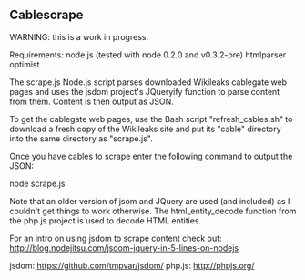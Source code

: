 Cablescrape
-----------

WARNING: this is a work in progress.

Requirements:
  node.js (tested with node 0.2.0 and v0.3.2-pre)
  htmlparser
  optimist

The scrape.js Node.js script parses downloaded Wikileaks cablegate web pages and
uses the jsdom project's JQueryify function to parse content from them. Content
is then output as JSON.

To get the cablegate web pages, use the Bash script "refresh_cables.sh" to
download a fresh copy of the Wikileaks site and put its "cable" directory into
the same directory as "scrape.js".

Once you have cables to scrape enter the following command to output the JSON:

  node scrape.js

Note that an older version of jsom and JQuery are used (and included) as I
couldn't get things to work otherwise. The html_entity_decode function from the
php.js project is used to decode HTML entities.

For an intro on using jsdom to scrape content check out:
http://blog.nodejitsu.com/jsdom-jquery-in-5-lines-on-nodejs

jsdom: https://github.com/tmpvar/jsdom/
php.js: http://phpjs.org/
